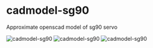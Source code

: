 # cadmodel-sg90
Approximate openscad model of sg90 servo

![cadmodel-sg90](https://raw.githubusercontent.com/ledalert/cadmodel-sg90/master/images/screenshot_openscad.png)
![cadmodel-sg90](https://raw.githubusercontent.com/ledalert/cadmodel-sg90/master/images/screenshot_blender.png)
![cadmodel-sg90](https://raw.githubusercontent.com/ledalert/cadmodel-sg90/master/images/screenshot_f3_corrected.png)

